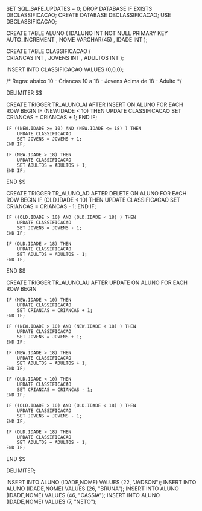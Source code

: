 


SET SQL_SAFE_UPDATES = 0;
DROP DATABASE IF EXISTS DBCLASSIFICACAO;
CREATE DATABASE DBCLASSIFICACAO;
USE DBCLASSIFICACAO;

CREATE TABLE ALUNO (
	IDALUNO INT NOT NULL PRIMARY KEY AUTO_INCREMENT
	, NOME VARCHAR(45)
	, IDADE INT
);

CREATE TABLE CLASSIFICACAO (	
	CRIANCAS INT
	, JOVENS INT
	, ADULTOS INT
);

INSERT INTO CLASSIFICACAO VALUES (0,0,0);

/*
Regra:
abaixo 10 - Criancas
10 a 18 - Jovens
Acima de 18 - Adulto
*/

DELIMITER $$

CREATE TRIGGER TR_ALUNO_AI AFTER INSERT ON ALUNO FOR EACH ROW 
BEGIN
	IF (NEW.IDADE < 10) THEN
		UPDATE CLASSIFICACAO
		SET CRIANCAS = CRIANCAS + 1; 
	END IF;

	IF ((NEW.IDADE >= 10) AND (NEW.IDADE <= 18) ) THEN
		UPDATE CLASSIFICACAO
		SET JOVENS = JOVENS + 1; 
	END IF;
	
	IF (NEW.IDADE > 18) THEN
		UPDATE CLASSIFICACAO
		SET ADULTOS = ADULTOS + 1; 
	END IF;
END $$

CREATE TRIGGER TR_ALUNO_AD AFTER DELETE ON ALUNO FOR EACH ROW 
BEGIN
	IF (OLD.IDADE < 10) THEN
		UPDATE CLASSIFICACAO
		SET CRIANCAS = CRIANCAS - 1; 
	END IF;

	IF ((OLD.IDADE > 10) AND (OLD.IDADE < 18) ) THEN
		UPDATE CLASSIFICACAO
		SET JOVENS = JOVENS - 1; 
	END IF;
	
	IF (OLD.IDADE > 18) THEN
		UPDATE CLASSIFICACAO
		SET ADULTOS = ADULTOS - 1; 
	END IF;
END $$

CREATE TRIGGER TR_ALUNO_AU AFTER UPDATE ON ALUNO FOR EACH ROW 
BEGIN
	
	IF (NEW.IDADE < 10) THEN
		UPDATE CLASSIFICACAO
		SET CRIANCAS = CRIANCAS + 1; 
	END IF;

	IF ((NEW.IDADE > 10) AND (NEW.IDADE < 18) ) THEN
		UPDATE CLASSIFICACAO
		SET JOVENS = JOVENS + 1; 
	END IF;
	
	IF (NEW.IDADE > 18) THEN
		UPDATE CLASSIFICACAO
		SET ADULTOS = ADULTOS + 1; 
	END IF;

	IF (OLD.IDADE < 10) THEN
		UPDATE CLASSIFICACAO
		SET CRIANCAS = CRIANCAS - 1; 
	END IF;

	IF ((OLD.IDADE > 10) AND (OLD.IDADE < 18) ) THEN
		UPDATE CLASSIFICACAO
		SET JOVENS = JOVENS - 1; 
	END IF;
	
	IF (OLD.IDADE > 18) THEN
		UPDATE CLASSIFICACAO
		SET ADULTOS = ADULTOS - 1; 
	END IF;

END $$

DELIMITER;


INSERT INTO ALUNO (IDADE,NOME) VALUES (22, "JADSON");
INSERT INTO ALUNO (IDADE,NOME) VALUES (26, "BRUNA");
INSERT INTO ALUNO (IDADE,NOME) VALUES (46, "CASSIA");
INSERT INTO ALUNO (IDADE,NOME) VALUES (7, "NETO");